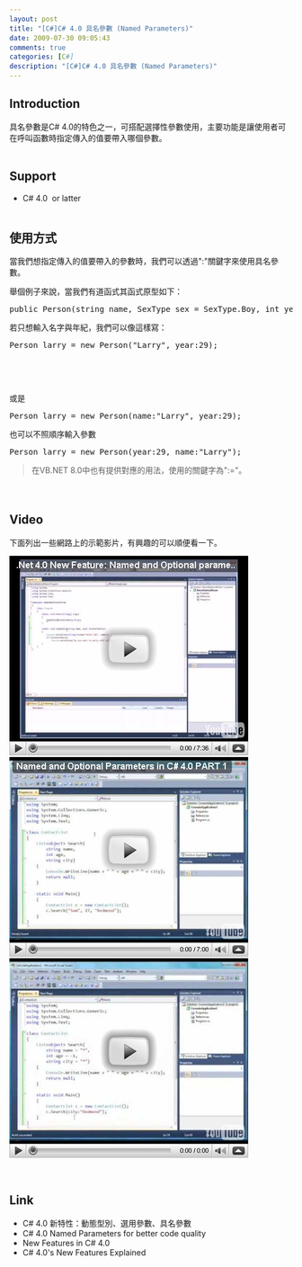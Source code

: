 ```yaml
---
layout: post
title: "[C#]C# 4.0 具名參數 (Named Parameters)"
date: 2009-07-30 09:05:43
comments: true
categories: [C#]
description: "[C#]C# 4.0 具名參數 (Named Parameters)"
---
```

<h2>Introduction</h2>  <p>具名參數是C# 4.0的特色之一，可搭配選擇性參數使用，主要功能是讓使用者可在呼叫函數時指定傳入的值要帶入哪個參數。    <br /> </p>  <h2>Support</h2>  <ul>   <li>C# 4.0  or latter      <br /> </li> </ul>  <h2>使用方式</h2>  <p>當我們想指定傳入的值要帶入的參數時，我們可以透過":"關鍵字來使用具名參數。</p>  <p>舉個例子來說，當我們有道函式其函式原型如下：</p>  <div style="padding-bottom: 0px; margin: 0px; padding-left: 0px; padding-right: 0px; display: inline; float: none; padding-top: 0px" id="scid:812469c5-0cb0-4c63-8c15-c81123a09de7:daf181e4-b8ff-459d-9200-f527aee7499d" class="wlWriterSmartContent">   <pre class="c#:nocontrols" name="code">public Person(string name, SexType sex = SexType.Boy, int year = 18)</pre>
</div>

<p>若只想輸入名字與年紀，我們可以像這樣寫：</p>

<div style="padding-bottom: 0px; margin: 0px; padding-left: 0px; padding-right: 0px; display: inline; float: none; padding-top: 0px" id="scid:812469c5-0cb0-4c63-8c15-c81123a09de7:92e80619-f4e1-43c6-a2b4-f01abddea138" class="wlWriterSmartContent">
  <pre class="c#:nocontrols" name="code">Person larry = new Person("Larry", year:29);</pre>
</div>

<p> </p>

<p> </p>

<p>或是</p>

<div style="padding-bottom: 0px; margin: 0px; padding-left: 0px; padding-right: 0px; display: inline; float: none; padding-top: 0px" id="scid:812469c5-0cb0-4c63-8c15-c81123a09de7:9189268e-21e8-4af8-9451-4f54c690b9a1" class="wlWriterSmartContent">
  <pre class="c#:nocontrols" name="code">Person larry = new Person(name:"Larry", year:29);</pre>
</div>

<p>也可以不照順序輸入參數</p>

<div style="padding-bottom: 0px; margin: 0px; padding-left: 0px; padding-right: 0px; display: inline; float: none; padding-top: 0px" id="scid:812469c5-0cb0-4c63-8c15-c81123a09de7:e1172c32-ca02-4bd8-9f49-93f84f7a8aaa" class="wlWriterSmartContent">
  <pre class="c:nocontrols" name="code">Person larry = new Person(year:29, name:"Larry");</pre>
</div>

<blockquote>
  <p>在VB.NET 8.0中也有提供對應的用法，使用的關鍵字為":="。</p>
</blockquote>

<h4> </h4>

<h2>Video</h2>

<p>下面列出一些網路上的示範影片，有興趣的可以順便看一下。</p>

<div style="padding-bottom: 0px; margin: 0px; padding-left: 0px; padding-right: 0px; display: inline; float: none; padding-top: 0px" id="scid:5737277B-5D6D-4f48-ABFC-DD9C333F4C5D:8161eba9-0ffd-4874-b5f2-eb45e269fe4c" class="wlWriterEditableSmartContent"><div id="985fdc2e-f478-45b7-ab55-ba6b62707c01" style="margin: 0px; padding: 0px; display: inline;"><div><img src="\images\posts\9732\video3329c488da15.jpg" style="border-style: none" galleryimg="no" onload="var downlevelDiv = document.getElementById('985fdc2e-f478-45b7-ab55-ba6b62707c01'); downlevelDiv.innerHTML = &quot;&lt;div&gt;&lt;object width=\&quot;425\&quot; height=\&quot;355\&quot;&gt;&lt;param name=\&quot;movie\&quot; value=\&quot;http://www.youtube.com/v/vDHIPeLaREQ&amp;hl=en\&quot;&gt;&lt;\/param&gt;&lt;embed src=\&quot;http://www.youtube.com/v/vDHIPeLaREQ&amp;hl=en\&quot; type=\&quot;application/x-shockwave-flash\&quot; width=\&quot;425\&quot; height=\&quot;355\&quot;&gt;&lt;\/embed&gt;&lt;\/object&gt;&lt;\/div&gt;&quot;;" alt="" /></div></div></div>

<div style="padding-bottom: 0px; margin: 0px; padding-left: 0px; padding-right: 0px; display: inline; float: none; padding-top: 0px" id="scid:5737277B-5D6D-4f48-ABFC-DD9C333F4C5D:6bfbd5b4-593d-43eb-814c-d5e7f5543f98" class="wlWriterEditableSmartContent"><div id="df438a79-81e3-4b8f-8182-5c99a6a1330e" style="margin: 0px; padding: 0px; display: inline;"><div><img src="\images\posts\9732\video7e6ac25a3a9d.jpg" style="border-style: none" galleryimg="no" onload="var downlevelDiv = document.getElementById('df438a79-81e3-4b8f-8182-5c99a6a1330e'); downlevelDiv.innerHTML = &quot;&lt;div&gt;&lt;object width=\&quot;425\&quot; height=\&quot;355\&quot;&gt;&lt;param name=\&quot;movie\&quot; value=\&quot;http://www.youtube.com/v/8RN14Rgrw5w&amp;hl=en\&quot;&gt;&lt;\/param&gt;&lt;embed src=\&quot;http://www.youtube.com/v/8RN14Rgrw5w&amp;hl=en\&quot; type=\&quot;application/x-shockwave-flash\&quot; width=\&quot;425\&quot; height=\&quot;355\&quot;&gt;&lt;\/embed&gt;&lt;\/object&gt;&lt;\/div&gt;&quot;;" alt="" /></div></div></div>

<div style="padding-bottom: 0px; margin: 0px; padding-left: 0px; padding-right: 0px; display: inline; float: none; padding-top: 0px" id="scid:5737277B-5D6D-4f48-ABFC-DD9C333F4C5D:7b4beedb-7133-46fb-b832-6f6d4fcae3e4" class="wlWriterEditableSmartContent"><div id="c6e7f0a8-44a1-4267-bcc2-26b3c459997e" style="margin: 0px; padding: 0px; display: inline;"><div><img src="\images\posts\9732\videoaade64e08bd3.jpg" style="border-style: none" galleryimg="no" onload="var downlevelDiv = document.getElementById('c6e7f0a8-44a1-4267-bcc2-26b3c459997e'); downlevelDiv.innerHTML = &quot;&lt;div&gt;&lt;object width=\&quot;425\&quot; height=\&quot;355\&quot;&gt;&lt;param name=\&quot;movie\&quot; value=\&quot;http://www.youtube.com/v/rSekCQIDDbE&amp;hl=en\&quot;&gt;&lt;\/param&gt;&lt;embed src=\&quot;http://www.youtube.com/v/rSekCQIDDbE&amp;hl=en\&quot; type=\&quot;application/x-shockwave-flash\&quot; width=\&quot;425\&quot; height=\&quot;355\&quot;&gt;&lt;\/embed&gt;&lt;\/object&gt;&lt;\/div&gt;&quot;;" alt="" /></div></div></div>

<p> </p>

<h2>Link</h2>

<ul>
  <li>C# 4.0 新特性：動態型別、選用參數、具名參數</li>

  <li>C# 4.0 Named Parameters for better code quality</li>

  <li>New Features in C# 4.0</li>

  <li>C# 4.0's New Features Explained</li>
</ul>
